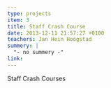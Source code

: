 ```yaml
---
type: projects
item: 3
title: Staff Crash Course
date: 2013-12-11 21:57:27 +0100
teachers: Jan Hein Hoogstad
summery: |
  "- no summery -" 
link: 
---
```

Staff Crash Courses